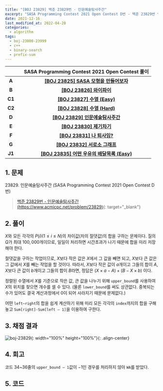 ```yaml
---
title: "[BOJ 23829] 백준 23829번 - 인문예술탐사주간"
excerpt: "SASA Programming Contest 2021 Open Contest D번 - 백준 23829번 인문예술탐사주간 풀이"
date: 2021-12-16
last_modified_at: 2022-04-20
categories:
  - algorithm
tags:
  - boj-23000-23999
  - c++
  - binary-search
  - prefix-sum
---
```


|||SASA Programming Contest 2021 Open Contest 풀이|
|:---:|:---:|:---:|
|**A**||**[[BOJ 23825] SASA 모형을 만들어보자](https://burningfalls.github.io/algorithm/boj-23825/)**|
|**B**||**[[BOJ 23826] 와이파이](https://burningfalls.github.io/algorithm/boj-23826/)**|
|**C1**||**[[BOJ 23827] 수열 (Easy)](https://burningfalls.github.io/algorithm/boj-23827/)**|
|**C2**||**[[BOJ 23828] 수열 (Hard)](https://burningfalls.github.io/algorithm/boj-23828/)**|
|**D**||**[[BOJ 23829] 인문예술탐사주간](https://burningfalls.github.io/algorithm/boj-23829/)**|
|**E**||**[[BOJ 23830] 제기차기](https://burningfalls.github.io/algorithm/boj-23830/)**|
|**F**||**[[BOJ 23831] 나 퇴사임?](https://burningfalls.github.io/algorithm/boj-23831/)**|
|**G**||**[[BOJ 23832] 서로소 그래프](https://burningfalls.github.io/algorithm/boj-23832/)**|
|**J1**||**[[BOJ 23835] 어떤 우유의 배달목록 (Easy)](https://burningfalls.github.io/algorithm/boj-23835/)**|

## 1. 문제
$23829$. 인문예술탐사주간 (SASA Programming Contest 2021 Open Contest D번)

> [백준 23829번 - 인문예술탐사주간 (https://www.acmicpc.net/problem/23829)](https://www.acmicpc.net/problem/23829){: target="_blank"}

## 2. 풀이

$X$와 모든 각각의 $P(i)(1\leq i\leq N)$의 차이값(차의 절댓값)의 합을 구하는 문제이다. 질의 $Q$가 최대 $100,000$개이므로, 일일이 처리하면 시간초과가 나기 때문에 합을 미리 저장해야 한다. 

절댓값을 구하는 작업이므로, $X$보다 작은 값은 $X$에서 그 값을 빼면 되고, $X$보다 큰 값은 그 값에서 $X$를 빼는 작업을 할 것이다. 따라서, $X$보다 작은 값이 $a$개이고 그들의 합이 $A$, $X$보다 큰 값이 $b$개이고 그들의 합이 $B$라면, 정답은 $(X \times a - A) + (B - X \times b)$ 이다.

정렬된 수열에서 $X$를 기준으로 작은 값, 큰 값을 나누기 위해 `upper_bound`를 사용하여 $X$의 위치를 찾으면 개수를 셀 수 있다. (물론 `lower_bound`를 써도 상관없다. 중복되는 수가 있어도 결국 계산과정에서 $0$이 되어 사라지기 때문에 문제없다.) 

어떤 `left~right`의 합을 쉽게 계산하기 위해 미리 모든 각각의 `index`까지의 합을 구해 놓고 `Sum[right]-Sum[left – 1]`을 이용하여 구한다.

## 3. 채점 결과

![boj-23829](https://user-images.githubusercontent.com/30232837/160953681-be892f4f-2666-451a-8ca9-8f383c6f21b6.png "boj-23829"){: width="100%" height="100%"}{: .align-center}

## 4. 회고

코드 34~36줄의 `upper_bound – 1`값이 $-1$인 경우를 처리하지 않아 `WA`를 받았다.

## 5. 코드

<script src="https://gist.github.com/BurningFalls/298027935b1c5b48c42f0500bb35e63d.js"></script>